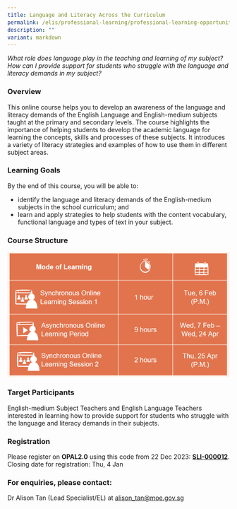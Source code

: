 ```yaml
---
title: Language and Literacy Across the Curriculum
permalink: /elis/professional-learning/professional-learning-opportunities/language-literacy-across-curriculum/
description: ""
variant: markdown
---
```

<em>What role does language play in the teaching and learning of my subject? 
How can I provide support for students who struggle with the language and literacy demands in my subject?</em>

### Overview
This online course helps you to develop an awareness of the language and literacy demands of the English Language and English-medium subjects taught at the primary and secondary levels. The course highlights the importance of helping students to develop the academic language for learning the concepts, skills and processes of these subjects. It introduces a variety of literacy strategies and examples of how to use them in different subject areas.

### Learning Goals

By the end of this course, you will be able to:

*   identify the language and literacy demands of the English-medium subjects in the school curriculum; and
*   learn and apply strategies to help students with the content vocabulary, functional language and types of text in your subject.

### Course Structure

![](/images/llac_ec1.PNG)
		 
### Target Participants

English-medium Subject Teachers and English Language Teachers interested in learning how to provide support for students who struggle with the language and literacy demands in their subjects.

### Registration


Please register on&nbsp;**OPAL2.0**&nbsp;using this code from 22 Dec 2023:&nbsp;[**SLI-000012**](https://www.opal2.moe.edu.sg/app/learner/detail/course/387e08ce-9252-499f-ae92-e38a12112efd).  
Closing date for registration: Thu, 4 Jan

### For enquiries, please contact:
Dr Alison Tan (Lead Specialist/EL) at
<a href="mailto:alison_tan@moe.gov.sg.">alison_tan@moe.gov.sg</a>